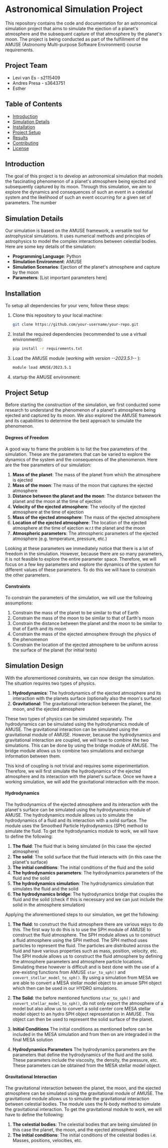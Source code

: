 # Astronomical Simulation Project


This repository contains the code and documentation for an astronomical simulation project that aims to simulate the ejection of a planet's atmosphere and the subsequent capture of that atmosphere by the planet's moon. The project is being conducted as part of the fulfillment of the AMUSE (Astronomy Multi-purpose Software Environment) course requirements.

## Project Team
- Levi van Es - s2115409
- Andres Presa - s3643751
- Esther

## Table of Contents
- [Introduction](#introduction)
- [Simulation Details](#simulation-details)
- [Installation](#installation)
- [Project Setup](#Project-Setup)
- [Results](#results)
- [Contributing](#contributing)
- [License](#license)

## Introduction

The goal of this project is to develop an astronomical simulation that models the fascinating phenomenon of a planet's atmosphere being ejected and subsequently captured by its moon. Through this simulation, we aim to explore the dynamics and consequences of such an event in a celestial system and the likelihood of such an event occurring for a given set of parameters. The number 

## Simulation Details

Our simulation is based on the AMUSE framework, a versatile tool for astrophysical simulations. It uses numerical methods and principles of astrophysics to model the complex interactions between celestial bodies. Here are some key details of the simulation:

- **Programming Language**: Python
- **Simulation Environment**: AMUSE
- **Simulation Scenarios**: Ejection of the planet's atmosphere and capture by the moon
- **Parameters**: [List important parameters here]

## Installation

To setup all dependencies for your venv, follow these steps:

1. Clone this repository to your local machine:

   ```bash
   git clone https://github.com/your-username/your-repo.git

2. Install the required dependencies (recommended to use a virtual environment)):

   ```bash
   pip install -r requirements.txt
   
3. Load the AMUSE module (*working with version --2023.5.1--* ):

   ```bash
   module load AMUSE/2023.5.1

4. startup the AMUSE environment:

## Project Setup

Before starting the construction of the simulation, we first conducted some research to understand the phenomenon of a planet's atmosphere being ejected and captured by its moon. We also explored the AMUSE framework and its capabilities to determine the best approach to simulate the phenomenon. 

#### Degrees of Freedom
A good way to frame the problem is to list the free parameters of the simulation. These are the parameters that can be varied to explore the dynamics of the system and the consequences of the phenomenon. Here are the free parameters of our simulation:

1. **Mass of the planet**: The mass of the planet from which the atmosphere is ejected
2. **Mass of the moon**: The mass of the moon that captures the ejected atmosphere
3. **Distance between the planet and the moon**: The distance between the planet and the moon at the time of ejection
4. **Velocity of the ejected atmosphere**: The velocity of the ejected atmosphere at the time of ejection
5. **Mass of the ejected atmosphere**: The mass of the ejected atmosphere
6. **Location of the ejected atmosphere**: The location of the ejected atmosphere at the time of ejection w.r.t the planet and the moon
7. **Atmospheric parameters**: The atmospheric parameters of the ejected atmosphere (e.g. temperature, pressure, etc.)

Looking at these parameters we immediately notice that there is a lot of freedom in the simulation. However, because there are so many parameters, it is not feasible to explore the entire parameter space. Therefore, we will focus on a few key parameters and explore the dynamics of the system for different values of these parameters. To do this we will have to constrain the other parameters.

#### Constraints
To constrain the parameters of the simulation, we will use the following assumptions:

1. Constrain the mass of the planet to be similar to that of Earth
2. Constrain the mass of the moon to be similar to that of Earth's moon
3. Constrain the distance between the planet and the moon to be similar to that of Earth and its moon
4. Constrain the mass of the ejected atmosphere through the physics of the phenomenon
5. Constrain the location of the ejected atmosphere to be uniform across the surface of the planet (for initial tests)


## Simulation Design
With the aforementioned constraints, we can now design the simulation. The situation requires two types of physics. 

1. **Hydrodynamics**: The hydrodynamics of the ejected atmosphere and its interaction with the planets surface (optionally also the moon's surface)
2. **Gravitational**: The gravitational interaction between the planet, the moon, and the ejected atmosphere

These two types of physics can be simulated separately. The hydrodynamics can be simulated using the hydrodynamics module of AMUSE. The gravitational interaction can be simulated using the gravitational module of AMUSE. However, because the hydrodynamics and gravitational interaction are coupled, we will have to combine the two simulations. This can be done by using the bridge module of AMUSE. The bridge module allows us to combine two simulations and exchange information between them. 

This kind of coupling is not trivial and requires some experimentation. Therefore, we will first simulate the hydrodynamics of the ejected atmosphere and its interaction with the planet's surface. Once we have a working simulation, we will add the gravitational interaction with the moon. 

#### Hydrodynamics
The hydrodynamics of the ejected atmosphere and its interaction with the planet's surface can be simulated using the hydrodynamics module of AMUSE. The hydrodynamics module allows us to simulate the hydrodynamics of a fluid and its interaction with a solid surface. The module uses the Smoothed Particle Hydrodynamics (SPH) method to simulate the fluid. To get the hydrodynamics module to work, we will have to define the following:

1. **The fluid**: The fluid that is being simulated (in this case the ejected atmosphere)
2. **The solid**: The solid surface that the fluid interacts with (in this case the planet's surface)
3. **The initial conditions**: The initial conditions of the fluid and the solid
4. **The hydrodynamics parameters**: The hydrodynamics parameters of the fluid and the solid
5. **The hydrodynamics simulation**: The hydrodynamics simulation that simulates the fluid and the solid
6. **The hydrodynamics bridge**: The hydrodynamics bridge that couples the fluid and the solid (check if this is necessary and we can just include the solid in the atmosphere simulation)

Applying the aforementioned steps to our simulation, we get the following:
1. **The fluid**: to construct the fluid atmosphere there are various ways to do this. The first way to do this is to use the SPH module of AMUSE to construct the fluid atmosphere. The SPH module allows us to construct a fluid atmosphere using the SPH method. The SPH method uses particles to represent the fluid. The particles are distributed across the fluid and have various properties such as mass, position, velocity, etc. The SPH module allows us to construct the fluid atmosphere by defining the atmosphere parameters and atmosphere particle locations. Simulating these however is difficult and is best done with the use of a pre-existing functions from AMUSE ``star_to_sph()`` and ``convert_stellar_model_to_sph()``. By using a simulation from MESA we are able to convert a MESA stellar model object to an amuse SPH object which then can be used in our HYDRO simulations.<br>


2. **The Solid**: the before mentioned functions ``star_to_sph()`` and ``convert_stellar_model_to_sph()``, do not only export the atmosphere of a model but also allow us to convert a solid center core  MESA stellar model object to an hydro SPH object representation in AMUSE . This object can then be used to represent the solid surface of the planet. <br>
<!--A crude way to construct the central planet is to use the ``new_sph_particle()`` function from AMUSE to create a central SPH particle. This function allows us to construct a particle with the desired properties. We can then this particle in combination with the aforementioned atmosphere particles to construct the planet with atmosphere.-->

3. **Initial Conditions** The initial conditions as mentioned before can be included in the MESA simulation and from then on are integraded in the final MESA solution <br>

4. **Hydrodynamics Parameters** The hydrodynamics parameters are the parameters that define the hydrodynamics of the fluid and the solid. These parameters include the viscosity, the density, the pressure, etc. These parameters can be obtained from the MESA stellar model object. <br>






#### Gravitational Interaction
The gravitational interaction between the planet, the moon, and the ejected atmosphere can be simulated using the gravitational module of AMUSE. The gravitational module allows us to simulate the gravitational interaction between celestial bodies. The module uses the N-body method to simulate the gravitational interaction. To get the gravitational module to work, we will have to define the following:

1. **The celestial bodies**: The celestial bodies that are being simulated (in this case the planet, the moon, and the ejected atmosphere)
2. **The initial conditions**: The initial conditions of the celestial bodies i.e. Masses, positions, velocities, etc.



